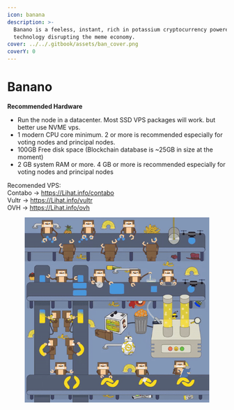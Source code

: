 ```yaml
---
icon: banana
description: >-
  Banano is a feeless, instant, rich in potassium cryptocurrency powered by DAG
  technology disrupting the meme economy.
cover: ../../.gitbook/assets/ban_cover.png
coverY: 0
---
```


# Banano

**Recommended Hardware**

* Run the node in a datacenter. Most SSD VPS packages will work. but better use NVME vps.
* 1 modern CPU core minimum. 2 or more is recommended especially for voting nodes and principal nodes.
* 100GB Free disk space (Blockchain database is \~25GB in size at the moment)
* 2 GB system RAM or more. 4 GB or more is recommended especially for voting nodes and principal nodes

Recomended VPS: \
Contabo -> https://Lihat.info/contabo \
Vultr -> https://Lihat.info/vultr \
OVH -> https://Lihat.info/ovh



<figure><img src="../../.gitbook/assets/ezgif-7-cb096372f1.gif" alt=""><figcaption></figcaption></figure>
